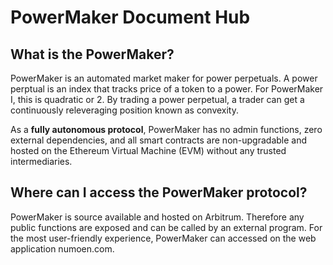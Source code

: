 # PowerMaker Document Hub

## What is the PowerMaker?

PowerMaker is an automated market maker for power perpetuals. A power perptual is an index that tracks price of a token to a power. For PowerMaker I, this is quadratic or 2. By trading a power perpetual, a trader can get a continuously releveraging position known as convexity. &#x20;



As a **fully autonomous protocol**, PowerMaker has no admin functions, zero external dependencies, and all smart contracts are non-upgradable and hosted on the Ethereum Virtual Machine (EVM) without any trusted intermediaries.&#x20;

## Where can I access the PowerMaker protocol?

PowerMaker is source available and hosted on Arbitrum. Therefore any public functions are exposed and can be called by an external program. For the most user-friendly experience, PowerMaker can accessed on the web application numoen.com.

